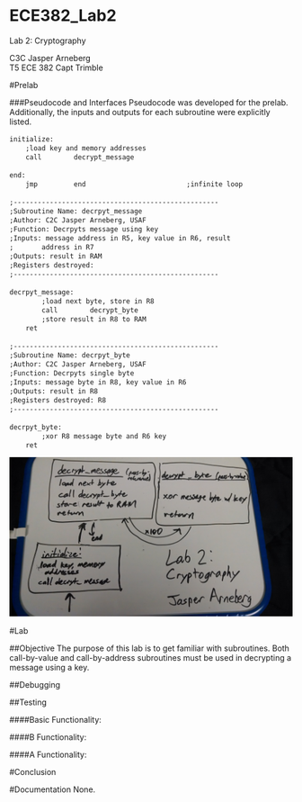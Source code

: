 ECE382_Lab2
===========

Lab 2: Cryptography

C3C Jasper Arneberg  
T5 ECE 382
Capt Trimble  

#Prelab

###Pseudocode and Interfaces
Pseudocode was developed for the prelab. Additionally, the inputs and outputs for each subroutine were explicitly listed.
```
initialize:
	;load key and memory addresses
	call		decrypt_message

end:
	jmp			end							;infinite loop

;---------------------------------------------------
;Subroutine Name: decrpyt_message
;Author: C2C Jasper Arneberg, USAF
;Function: Decrpyts message using key
;Inputs: message address in R5, key value in R6, result
;		address in R7
;Outputs: result in RAM
;Registers destroyed:
;---------------------------------------------------

decrpyt_message:
    	;load next byte, store in R8
    	call 		decrypt_byte
    	;store result in R8 to RAM
    ret

;---------------------------------------------------
;Subroutine Name: decrpyt_byte
;Author: C2C Jasper Arneberg, USAF
;Function: Decrpyts single byte
;Inputs: message byte in R8, key value in R6
;Outputs: result in R8
;Registers destroyed: R8
;---------------------------------------------------

decrpyt_byte:
    	;xor R8 message byte and R6 key
    ret
```

![alt text](https://github.com/JasperArneberg/ECE382_Lab2/blob/master/prelab2_flowchart.jpg?raw=true "Prelab Flowchart")



#Lab

##Objective
The purpose of this lab is to get familiar with subroutines. Both call-by-value and call-by-address subroutines must be used in decrypting a message using a key.

##Debugging

##Testing


####Basic Functionality: 

####B Functionality: 

####A Functionality: 

#Conclusion

#Documentation
None.
